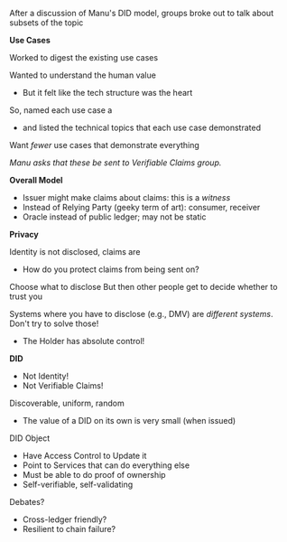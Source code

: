 After a discussion of Manu's DID model, groups broke out to talk about subsets of the topic

**Use Cases**

Worked to digest the existing use cases

Wanted to understand the human value
- But it felt like the tech structure was the heart

So, named each use case a
- and listed the technical topics that each use case demonstrated

Want *fewer* use cases that demonstrate everything

_Manu asks that these be sent to Verifiable Claims group._

**Overall Model**

- Issuer might make claims about claims: this is a _witness_
- Instead of Relying Party (geeky term of art): consumer, receiver
- Oracle instead of public ledger; may not be static

**Privacy**

Identity is not disclosed, claims are
- How do you protect claims from being sent on?

Choose what to disclose
But then other people get to decide whether to trust you

Systems where you have to disclose (e.g., DMV) are _different systems_.
Don't try to solve those!
- The Holder has absolute control!

**DID**

- Not Identity!
- Not Verifiable Claims!

Discoverable, uniform, random
- The value of a DID on its own is very small (when issued)

DID Object
- Have Access Control to Update it
- Point to Services that can do everything else
- Must be able to do proof of ownership
- Self-verifiable, self-validating

Debates?
- Cross-ledger friendly?
- Resilient to chain failure?

